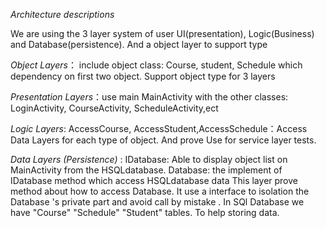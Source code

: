 *Architecture descriptions*


We are using the 3 layer system of  user UI(presentation), Logic(Business) and  Database(persistence).  And a  object  layer to support type 


*Object Layers*： include object class: Course, student, Schedule which dependency on first two object. Support object type for 3 layers

*Presentation Layers*：use main MainActivity  with the other classes:  LoginActivity,  CourseActivity,  ScheduleActivity,ect

*Logic Layers*: AccessCourse, AccessStudent,AccessSchedule：Access Data Layers for each type of object. And  prove Use for service layer tests.

*Data Layers
(Persistence)*
:
	IDatabase: Able to display object list on MainActivity from the HSQLdatabase.
	Database: the implement of IDatabase method which access HSQLdatabase data
This layer prove method about how to access Database.  It use a interface to  isolation the Database 's  private  part and avoid call by mistake .
In SQl Database we have "Course" "Schedule" "Student"  tables. To help storing data.
